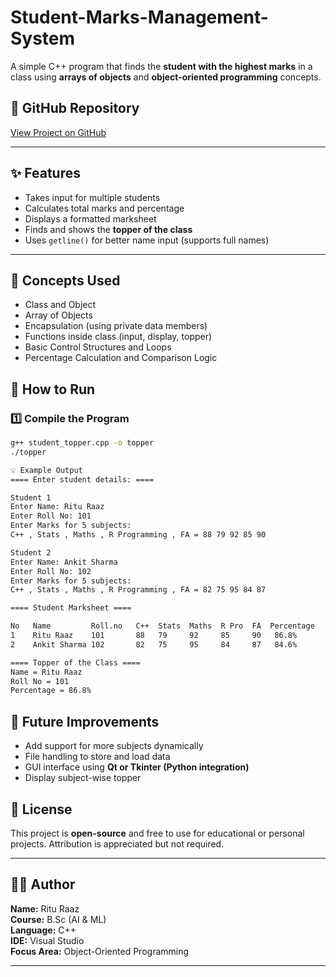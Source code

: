 # Student-Marks-Management-System

A simple C++ program that finds the **student with the highest marks** in a class using **arrays of objects** and **object-oriented programming** concepts.

## 🔗 GitHub Repository  
[View Project on GitHub](https://github.com/Ritu-Raj64/Student-Marks-Management-System)

---

## ✨ Features

- Takes input for multiple students  
- Calculates total marks and percentage  
- Displays a formatted marksheet  
- Finds and shows the **topper of the class**  
- Uses `getline()` for better name input (supports full names)

---

## 📘 Concepts Used

- Class and Object  
- Array of Objects  
- Encapsulation (using private data members)  
- Functions inside class (input, display, topper)  
- Basic Control Structures and Loops  
- Percentage Calculation and Comparison Logic  


## 🚀 How to Run

### 1️⃣ Compile the Program
```bash
g++ student_topper.cpp -o topper
./topper

💡 Example Output
==== Enter student details: ====

Student 1
Enter Name: Ritu Raaz
Enter Roll No: 101
Enter Marks for 5 subjects: 
C++ , Stats , Maths , R Programming , FA = 88 79 92 85 90

Student 2
Enter Name: Ankit Sharma
Enter Roll No: 102
Enter Marks for 5 subjects: 
C++ , Stats , Maths , R Programming , FA = 82 75 95 84 87

==== Student Marksheet ====

No   Name         Roll.no   C++  Stats  Maths  R Pro  FA  Percentage
1    Ritu Raaz    101       88   79     92     85     90   86.8%
2    Ankit Sharma 102       82   75     95     84     87   84.6%

==== Topper of the Class ====
Name = Ritu Raaz  
Roll No = 101  
Percentage = 86.8%
```
## 🔧 Future Improvements

- Add support for more subjects dynamically
- File handling to store and load data
- GUI interface using **Qt or Tkinter (Python integration)**
- Display subject-wise topper

## 🪪 License

This project is **open-source** and free to use for educational or personal projects.
Attribution is appreciated but not required.

---

## 🧑‍💻 Author

**Name:** Ritu Raaz  
**Course:** B.Sc (AI & ML)  
**Language:** C++  
**IDE:** Visual Studio  
**Focus Area:** Object-Oriented Programming  

---
